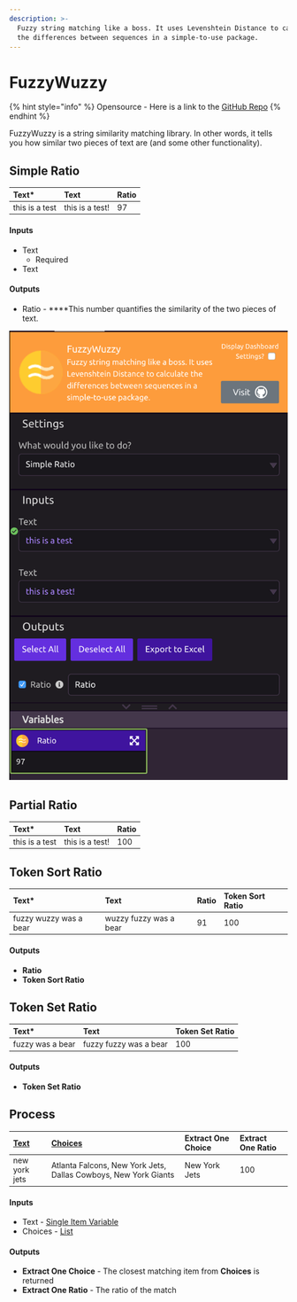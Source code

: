 ```yaml
---
description: >-
  Fuzzy string matching like a boss. It uses Levenshtein Distance to calculate
  the differences between sequences in a simple-to-use package.
---
```


# FuzzyWuzzy

{% hint style="info" %}
Opensource - Here is a link to the [GitHub Repo](https://github.com/seatgeek/fuzzywuzzy)
{% endhint %}

FuzzyWuzzy is a string similarity matching library. In other words, it tells you how similar two pieces of text are \(and some other functionality\).

## Simple Ratio

| **Text\*** | **Text** | **Ratio** |
| :--- | :--- | :--- |
| this is a test | this is a test! | 97 |

#### Inputs

* Text
  * Required
* Text

#### Outputs

* Ratio -  ****This number quantifies the similarity of the two pieces of text. 

![Ratio Returned is 97](../../.gitbook/assets/screenshot-2019-07-16-21.51.36.png)

## Partial Ratio

| **Text\*** | Text | **Ratio** |
| :--- | :--- | :--- |
| this is a test | this is a test! | 100 |

## Token Sort Ratio

| **Text**\* | Text | Ratio | Token Sort Ratio |
| :--- | :--- | :--- | :--- |
| fuzzy wuzzy was a bear | wuzzy fuzzy was a bear | 91 | 100 |

#### Outputs

* **Ratio**
* **Token Sort Ratio**

## Token Set Ratio

| **Text\*** | Text | Token Set Ratio |
| :--- | :--- | :--- |
| fuzzy was a bear | fuzzy fuzzy was a bear | 100 |

#### Outputs

* **Token Set Ratio**

## Process

| [Text](../../introduction/variables.md#single-item) | [Choices](../../introduction/variables.md#lists) | Extract One Choice | Extract One Ratio |
| :--- | :--- | :--- | :--- |
| new york jets | Atlanta Falcons, New York Jets, Dallas Cowboys, New York Giants | New York Jets | 100 |

#### Inputs

* Text - [Single Item Variable](../../introduction/variables.md#single-item)
* Choices - [List](../../introduction/variables.md#lists)

#### Outputs

* **Extract One Choice** - The closest matching item from **Choices** is returned
* **Extract One Ratio** - The ratio of the match

